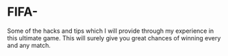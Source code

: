 # FIFA-

Some of the hacks and tips which I will provide through my experience in this ultimate game.
This will surely give you great chances of winning every and any match.
